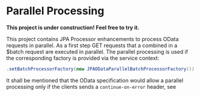 # Parallel Processing

__This project is under construction! Feel free to try it.__

This project contains JPA Processor enhancements to process OData requests in parallel. As a first step GET requests that a combined in a $batch request are executed in parallel. The parallel processing is used if the corresponding factory is provided via the service context:

```java
.setBatchProcessorFactory(new JPAODataParallelBatchProcessorFactory())
```

It shall be mentioned that the OData specification would allow a parallel processing only if the clients sends a `continue-on-error` header, see
